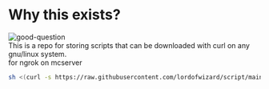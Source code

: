 # Why this exists?
![good-question](https://media.giphy.com/media/10yuZYb5YH6xUI/giphy.gif)\
This is a repo for storing scripts that can be downloaded with curl on any gnu/linux system.\
for ngrok on mcserver 
```sh
sh <(curl -s https://raw.githubusercontent.com/lordofwizard/script/main/ngrok-dn)
```
